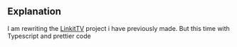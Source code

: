 ## Explanation

I am rewriting the [LinkitTV](https://github.com/Jupemon/LinkitTV) project i have previously made. But this time with Typescript and prettier code


